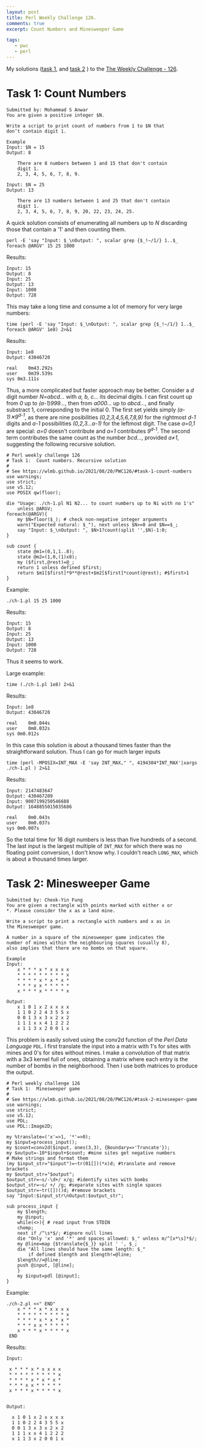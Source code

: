 ```yaml
---
layout: post
title: Perl Weekly Challenge 126.
comments: true
excerpt: Count Numbers and Minesweeper Game

tags:
   - pwc
   - perl
---
```


My solutions
([task 1](https://github.com/wlmb/perlweeklychallenge-club/blob/master/challenge-126/wlmb/perl/ch-1.pl),
and
[task 2](https://github.com/wlmb/perlweeklychallenge-club/blob/master/challenge-126/wlmb/perl/ch-2.pl)
)
to the  [The Weekly Challenge - 126](https://perlweeklychallenge.org/blog/perl-weekly-challenge-126).


# Task 1: Count Numbers

    Submitted by: Mohammad S Anwar
    You are given a positive integer $N.

    Write a script to print count of numbers from 1 to $N that
    don’t contain digit 1.

    Example
    Input: $N = 15
    Output: 8

        There are 8 numbers between 1 and 15 that don't contain
        digit 1.
        2, 3, 4, 5, 6, 7, 8, 9.

    Input: $N = 25
    Output: 13

        There are 13 numbers between 1 and 25 that don't contain
        digit 1.
        2, 3, 4, 5, 6, 7, 8, 9, 20, 22, 23, 24, 25.

A quick solution consists of enumerating all numbers up to *N*
discarding those that contain a '1' and then counting them.

    perl -E 'say "Input: $_\nOutput: ", scalar grep {$_!~/1/} 1..$_ foreach @ARGV' 15 25 1000

Results:

    Input: 15
    Output: 8
    Input: 25
    Output: 13
    Input: 1000
    Output: 728

This may take a long time and consume a lot of memory for very large numbers:

    time (perl -E 'say "Input: $_\nOutput: ", scalar grep {$_!~/1/} 1..$_ foreach @ARGV' 1e8) 2>&1

Results:

    Input: 1e8
    Output: 43046720

    real	0m43.292s
    user	0m39.539s
    sys	0m3.111s

Thus, a more complicated but faster approach may be
better. Consider a *d* digit number *N=abcd&#x2026;* with *a, b, c&#x2026;* its
decimal digits. I can first count up from *0* up to *(a-1)999&#x2026;*,
then from *a000&#x2026;* up to *abcd&#x2026;*, and finally substract 1,
corresponding to the initial 0. The first set yields simply
*(a-1)✕9<sup>d-1</sup>*, as there are nine posibilities
*(0,2,3,4,5,6,7,8,9)* for the rightmost *d-1* digits and *a-1*
possibilities *(0,2,3&#x2026;a-1)* for the leftmost digit. The case
*a=0,1* are special: *a=0* doesn't contribute and *a=1*
contributes *9<sup>d-1</sup>*. The second
term contributes the same count as the number *bcd&#x2026;*,
provided *a≠1*, suggesting the following recursive solution.

    # Perl weekly challenge 126
    # Task 1:  Count numbers. Recursive solution
    #
    # See https://wlmb.github.io/2021/08/20/PWC126/#task-1-count-numbers
    use warnings;
    use strict;
    use v5.12;
    use POSIX qw(floor);

    die "Usage: ./ch-1.pl N1 N2... to count numbers up to Ni with no 1's"
        unless @ARGV;
    foreach(@ARGV){
        my $N=floor($_); # check non-negative integer arguments
        warn("Expected natural: $_"), next unless $N>=0 and $N==$_;
        say "Input: $_\nOutput: ", $N>1?count(split '',$N)-1:0;
    }

    sub count {
        state @m1=(0,1,1..8);
        state @m2=(1,0,(1)x8);
        my ($first,@rest)=@_;
        return 1 unless defined $first;
        return $m1[$first]*9**@rest+$m2[$first]*count(@rest); #$first>1
    }

Example:

    ./ch-1.pl 15 25 1000

Results:

    Input: 15
    Output: 8
    Input: 25
    Output: 13
    Input: 1000
    Output: 728

Thus it seems to work.

Large example:

    time (./ch-1.pl 1e8) 2>&1

Results:

    Input: 1e8
    Output: 43046720

    real	0m0.044s
    user	0m0.032s
    sys	0m0.012s

In this case this solution is about a thousand times faster than the
straightforward solution. Thus I can go for much larger inputs

    time (perl -MPOSIX=INT_MAX -E 'say INT_MAX," ", 4194304*INT_MAX'|xargs ./ch-1.pl ) 2>&1

Results:

    Input: 2147483647
    Output: 430467209
    Input: 9007199250546688
    Output: 1648855015035686

    real	0m0.043s
    user	0m0.037s
    sys	0m0.007s

So the total time for 16 digit numbers is less than five
hundreds of a second. The last input is the largest multiple
of `INT_MAX` for which there was no floating point conversion, I
don't know why. I couldn't reach `LONG_MAX`, which is about a
thousand times larger.


# Task 2: Minesweeper Game

    Submitted by: Cheok-Yin Fung
    You are given a rectangle with points marked with either x or
    *. Please consider the x as a land mine.

    Write a script to print a rectangle with numbers and x as in
    the Minesweeper game.

    A number in a square of the minesweeper game indicates the
    number of mines within the neighbouring squares (usually 8),
    also implies that there are no bombs on that square.

    Example
    Input:
        x * * * x * x x x x
        * * * * * * * * * x
        * * * * x * x * x *
        * * * x x * * * * *
        x * * * x * * * * x

    Output:
        x 1 0 1 x 2 x x x x
        1 1 0 2 2 4 3 5 5 x
        0 0 1 3 x 3 x 2 x 2
        1 1 1 x x 4 1 2 2 2
        x 1 1 3 x 2 0 0 1 x

This problem is easily solved using the conv2d function of the
*Perl Data Language* `PDL`. I first translate the input into a
matrix with 1's for sites with mines and 0's for sites without
mines. I make a convolution of that matrix with a 3x3 kernel
full of ones, obtaining a matrix where each entry is the
number of bombs in the neighborhood. Then I use both
matrices to produce the output.

    # Perl weekly challenge 126
    # Task 1:  Minesweeper game
    #
    # See https://wlmb.github.io/2021/08/20/PWC126/#task-2-mineseeper-game
    use warnings;
    use strict;
    use v5.12;
    use PDL;
    use PDL::Image2D;

    my %translate=('x'=>1, '*'=>0);
    my $input=process_input();
    my $count=conv2d($input, ones(3,3), {Boundary=>'Truncate'});
    my $output=-10*$input+$count; #mine sites get negative numbers
    # Make strings and format them
    (my $input_str="$input")=~tr(01[])(*x)d; #translate and remove brackets
    my $output_str="$output";
    $output_str=~s/-\d+/ x/g; #identify sites with bombs
    $output_str=~s/ +/ /g; #separate sites with single spaces
    $output_str=~tr([])()d; #remove brackets
    say "Input:$input_str\nOutput:$output_str";

    sub process_input {
        my $length;
        my @input;
        while(<>){ # read input from STDIN
    	chomp;
    	next if /^\s*$/; #ignore null lines
    	die "Only 'x' and '*' and spaces allowed: $_" unless m/^[x*\s]*$/;
    	my @line=map {$translate{$_}} split ' ', $_;
    	die "All lines should have the same length: $_"
    	    if defined $length and $length!=@line;
    	$length//=@line;
    	push @input, [@line];
        }
        my $input=pdl [@input];
    }

Example:

    ./ch-2.pl <<" END"
        x * * * x * x x x x
        * * * * * * * * * x
        * * * * x * x * x *
        * * * x x * * * * *
        x * * * x * * * * x
     END

Results:

    Input:

     x * * * x * x x x x
     * * * * * * * * * x
     * * * * x * x * x *
     * * * x x * * * * *
     x * * * x * * * * x


    Output:

      x 1 0 1 x 2 x x x x
      1 1 0 2 2 4 3 5 5 x
      0 0 1 3 x 3 x 2 x 2
      1 1 1 x x 4 1 2 2 2
      x 1 1 3 x 2 0 0 1 x
